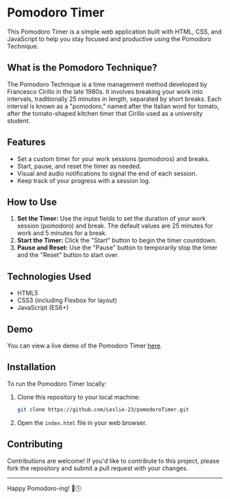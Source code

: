 # Pomodoro Timer

This Pomodoro Timer is a simple web application built with HTML, CSS, and JavaScript to help you stay focused and productive using the Pomodoro Technique.

## What is the Pomodoro Technique?
The Pomodoro Technique is a time management method developed by Francesco Cirillo in the late 1980s. It involves breaking your work into intervals, traditionally 25 minutes in length, separated by short breaks. Each interval is known as a "pomodoro," named after the Italian word for tomato, after the tomato-shaped kitchen timer that Cirillo used as a university student.

## Features
- Set a custom timer for your work sessions (pomodoros) and breaks.
- Start, pause, and reset the timer as needed.
- Visual and audio notifications to signal the end of each session.
- Keep track of your progress with a session log.

## How to Use
1. **Set the Timer:** Use the input fields to set the duration of your work session (pomodoro) and break. The default values are 25 minutes for work and 5 minutes for a break.
2. **Start the Timer:** Click the "Start" button to begin the timer countdown.
3. **Pause and Reset:** Use the "Pause" button to temporarily stop the timer and the "Reset" button to start over.
   
## Technologies Used
- HTML5
- CSS3 (including Flexbox for layout)
- JavaScript (ES6+)

## Demo
You can view a live demo of the Pomodoro Timer [here](https://github.com/Leslie-23/pomodoroTimer/blob/main/Pomodoro%20Timer/index.html).

## Installation
To run the Pomodoro Timer locally:
1. Clone this repository to your local machine:
   ```bash
   git clone https://github.com/Leslie-23/pomodoroTimer.git
   ```
2. Open the `index.html` file in your web browser.

## Contributing
Contributions are welcome! If you'd like to contribute to this project, please fork the repository and submit a pull request with your changes.



---

Happy Pomodoro-ing! 🍅🕒
